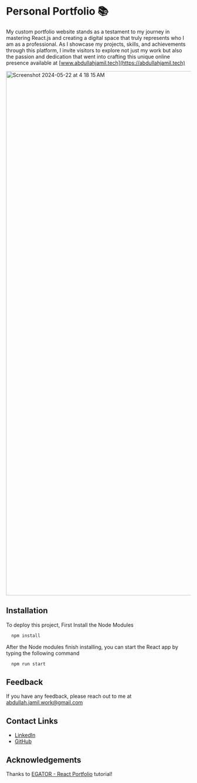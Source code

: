 
# Personal Portfolio 📚

My custom portfolio website stands as a testament to my journey in mastering React.js and creating a digital space that truly represents who I am as a professional. As I showcase my projects, skills, and achievements through this platform, I invite visitors to explore not just my work but also the passion and dedication that went into crafting this unique online presence available at [www.abdullahjamil.tech](https://abdullahjamil.tech)

<img width="1428" alt="Screenshot 2024-05-22 at 4 18 15 AM" src="https://github.com/abdullah-jamil/portfolio-react/assets/94765139/bb988c94-23eb-4afa-a39c-d2d91cc457db">


## Installation

To deploy this project, First Install the Node Modules

```bash
  npm install
```
After the Node modules finish installing, you can start the React app by typing the following command 

```bash
  npm run start
```
    
## Feedback

If you have any feedback, please reach out to me at abdullah.jamil.work@gmail.com


## Contact Links
- [LinkedIn](https://www.linkedin.com/in/abdullah-jamill/)
- [GitHub](https://github.com/abdullah-jamil)

## Acknowledgements
Thanks to [EGATOR - React Portfolio](https://www.youtube.com/watch?v=G-Cr00UYokU&list=WL&index=55&t=1845s) tutorial!


